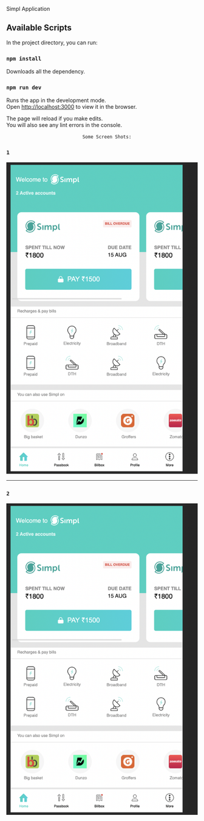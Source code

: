 Simpl Application




## Available Scripts


In the project directory, you can run:
### `npm install`

Downloads all the dependency.

### `npm run dev`

Runs the app in the development mode.<br>
Open [http://localhost:3000](http://localhost:3000) to view it in the browser.

The page will reload if you make edits.<br>
You will also see any lint errors in the console.


                                Some Screen Shots:
### `1`
![simpl ss](https://github.com/piyush96arora1/simpl/blob/main/public/Capture1.png)

-------------------------------------------------------------------------------------------------------------

### `2`
![simpl ss](https://github.com/piyush96arora1/simpl/blob/main/public/Capture1.png)
